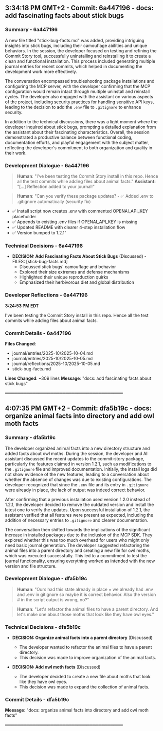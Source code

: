 

## 3:34:18 PM GMT+2 - Commit: 6a447196 - docs: add fascinating facts about stick bugs

### Summary - 6a447196

A new file titled "stick-bug-facts.md" was added, providing intriguing insights into stick bugs, including their camouflage abilities and unique behaviors. In the session, the developer focused on testing and refining the Commit Story tool, successfully uninstalling and reinstalling it to create a clean and functional installation. This process included generating multiple journal entries for recent commits, which helped in documenting the development work more effectively.

The conversation encompassed troubleshooting package installations and configuring the MCP server, with the developer confirming that the MCP configuration would remain intact through multiple uninstall and reinstall cycles. The developer also engaged with the assistant on various aspects of the project, including security practices for handling sensitive API keys, leading to the decision to add the `.env` file to `.gitignore` to enhance security.

In addition to the technical discussions, there was a light moment where the developer inquired about stick bugs, prompting a detailed explanation from the assistant about their fascinating characteristics. Overall, the session demonstrated a productive balance between functional coding, documentation efforts, and playful engagement with the subject matter, reflecting the developer's commitment to both organization and quality in their work.

### Development Dialogue - 6a447196

> **Human:** "I've been testing the Commit Story install in this repo. Hence all the test commits while adding files about animal facts."
> **Assistant:** "[...] Reflection added to your journal!"

> **Human:** "Can you verify these package updates?    - ✅ Added .env to .gitignore automatically (security fix)
  - ✅ Install script now creates .env with commented OPENAI_API_KEY placeholder
  - ✅ Appends to existing .env files if OPENAI_API_KEY is missing
  - ✅ Updated README with clearer 4-step installation flow
  - ✅ Version bumped to 1.2.1"

### Technical Decisions - 6a447196

- **DECISION: Add Fascinating Facts About Stick Bugs** (Discussed) - FILES: [stick-bug-facts.md]
  - Discussed stick bugs' camouflage and behavior
  - Explored their size extremes and defense mechanisms
  - Highlighted their unique reproduction quirks
  - Emphasized their herbivorous diet and global distribution

### Developer Reflections - 6a447196

**3:24:53 PM EDT**

I've been testing the Commit Story install in this repo. Hence all the test commits while adding files about animal facts.

### Commit Details - 6a447196

**Files Changed**:
- journal/entries/2025-10/2025-10-04.md
- journal/entries/2025-10/2025-10-05.md
- journal/reflections/2025-10/2025-10-05.md
- stick-bug-facts.md

**Lines Changed**: ~309 lines
**Message**: "docs: add fascinating facts about stick bugs"

═══════════════════════════════════════



## 4:07:35 PM GMT+2 - Commit: dfa5b19c - docs: organize animal facts into directory and add owl moth facts

### Summary - dfa5b19c

The developer organized animal facts into a new directory structure and added facts about owl moths. During the session, the developer and AI assistant discussed the recent updates to the commit-story package, particularly the features claimed in version 1.2.1, such as modifications to the `.gitignore` file and improved documentation. Initially, the install logs did not show evidence of the new features, leading to a conversation about whether the absence of changes was due to existing configurations. The developer recognized that since the `.env` file and its entry in `.gitignore` were already in place, the lack of output was indeed correct behavior.

After confirming that a previous installation used version 1.2.0 instead of 1.2.1, the developer decided to remove the outdated version and install the latest one to verify the updates. Upon successful installation of 1.2.1, the assistant verified that all features were present as expected, including the addition of necessary entries to `.gitignore` and clearer documentation.

The conversation then shifted towards the implications of the significant increase in installed packages due to the inclusion of the MCP SDK. They explored whether this was too much overhead for users who might only need basic journal generation. The developer suggested refactoring the animal files into a parent directory and creating a new file for owl moths, which was executed successfully. This led to a commitment to test the journal functionality, ensuring everything worked as intended with the new version and file structure.

### Development Dialogue - dfa5b19c

> **Human:** "Ours had this state already in place = we already had .env and .env in gitignore so maybe it is correct behavior. Also the version # in the script output is wrong, no?"

> **Human:** "Let's refactor the animal files to have a parent directory. And let's make one about those moths that look like they have owl eyes."

### Technical Decisions - dfa5b19c

- **DECISION: Organize animal facts into a parent directory** (Discussed)
  - The developer wanted to refactor the animal files to have a parent directory.
  - This decision was made to improve organization of the animal facts.

- **DECISION: Add owl moth facts** (Discussed)
  - The developer decided to create a new file about moths that look like they have owl eyes.
  - This decision was made to expand the collection of animal facts.

### Commit Details - dfa5b19c

**Message**: "docs: organize animal facts into directory and add owl moth facts"

═══════════════════════════════════════

